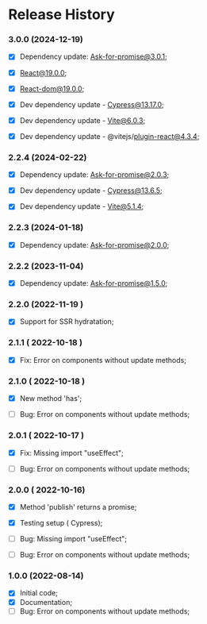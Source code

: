 # Release History


### 3.0.0 (2024-12-19)
- [x] Dependency update: Ask-for-promise@3.0.1;
- [x] React@19.0.0;
- [x] React-dom@19.0.0;
- [x] Dev dependency update - Cypress@13.17.0;
- [x] Dev dependency update - Vite@6.0.3;
- [x] Dev dependency update - @vitejs/plugin-react@4.3.4;



### 2.2.4 (2024-02-22)
- [x] Dependency update: Ask-for-promise@2.0.3;
- [x] Dev dependency update - Cypress@13.6.5;
- [x] Dev dependency update - Vite@5.1.4;



### 2.2.3 (2024-01-18)
- [x] Dependency update: Ask-for-promise@2.0.0;



### 2.2.2 (2023-11-04)
- [x] Dependency update: Ask-for-promise@1.5.0;



### 2.2.0 (2022-11-19 )
- [x] Support for SSR hydratation;



### 2.1.1 ( 2022-10-18 )
- [x] Fix: Error on components without update methods;



### 2.1.0 ( 2022-10-18 )
- [x] New method 'has';
- [ ] Bug: Error on components without update methods;



### 2.0.1 ( 2022-10-17 )
- [x] Fix: Missing import "useEffect";
- [ ] Bug: Error on components without update methods;



### 2.0.0 ( 2022-10-16)
 - [x] Method 'publish' returns a promise;
 - [x] Testing setup ( Cypress);
 - [ ] Bug: Missing import "useEffect";
 - [ ] Bug: Error on components without update methods;



### 1.0.0 (2022-08-14)
 - [x] Initial code;
 - [x] Documentation;
 - [ ] Bug: Error on components without update methods;
